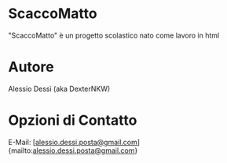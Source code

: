 # ScaccoMatto
"ScaccoMatto" è un progetto scolastico nato come lavoro in html
# Autore
Alessio Dessì (aka DexterNKW)
# Opzioni di Contatto
E-Mail: [alessio.dessi.posta@gmail.com]{mailto:alessio.dessi.posta@gmail.com}
